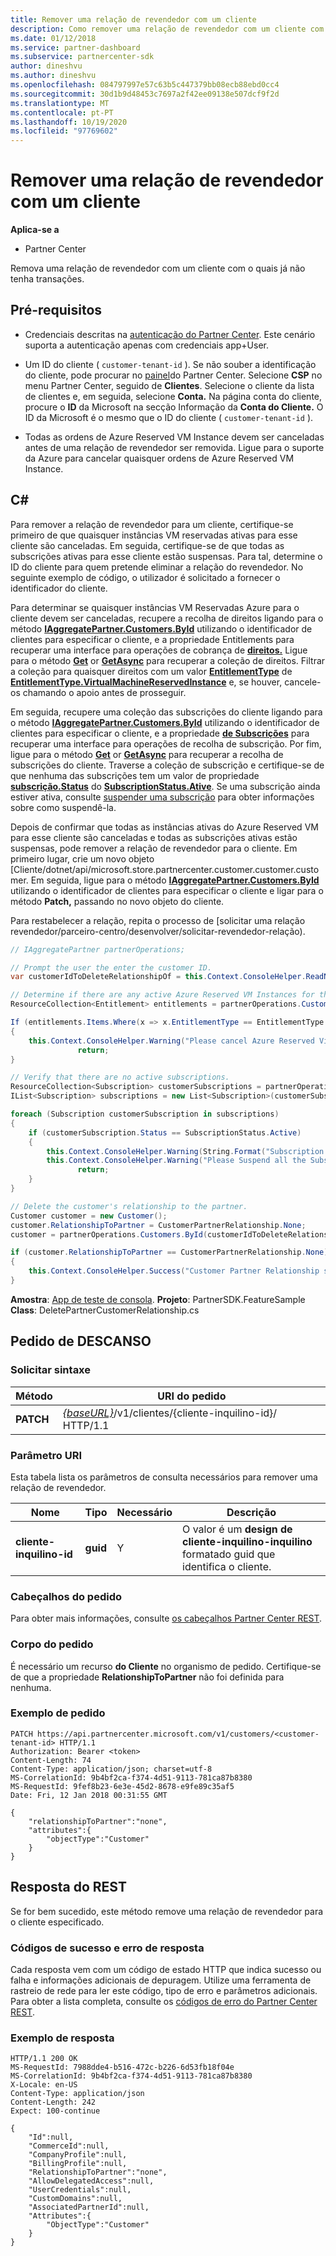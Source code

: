 ```yaml
---
title: Remover uma relação de revendedor com um cliente
description: Como remover uma relação de revendedor com um cliente com o qual já não tem transações.
ms.date: 01/12/2018
ms.service: partner-dashboard
ms.subservice: partnercenter-sdk
author: dineshvu
ms.author: dineshvu
ms.openlocfilehash: 084797997e57c63b5c447379bb08ecb88ebd0cc4
ms.sourcegitcommit: 30d1b9d48453c7697a2f42ee09138e507dcf9f2d
ms.translationtype: MT
ms.contentlocale: pt-PT
ms.lasthandoff: 10/19/2020
ms.locfileid: "97769602"
---
```

# <a name="remove-a-reseller-relationship-with-a-customer"></a>Remover uma relação de revendedor com um cliente

**Aplica-se a**

- Partner Center

Remova uma relação de revendedor com um cliente com o quais já não tenha transações.

## <a name="prerequisites"></a>Pré-requisitos

- Credenciais descritas na [autenticação do Partner Center](partner-center-authentication.md). Este cenário suporta a autenticação apenas com credenciais app+User.

- Um ID do cliente ( `customer-tenant-id` ). Se não souber a identificação do cliente, pode procurar no [painel](https://partner.microsoft.com/dashboard)do Partner Center. Selecione **CSP** no menu Partner Center, seguido de **Clientes**. Selecione o cliente da lista de clientes e, em seguida, selecione **Conta.** Na página conta do cliente, procure o **ID** da Microsoft na secção Informação da **Conta do Cliente.** O ID da Microsoft é o mesmo que o ID do cliente ( `customer-tenant-id` ).

- Todas as ordens de Azure Reserved VM Instance devem ser canceladas antes de uma relação de revendedor ser removida. Ligue para o suporte da Azure para cancelar quaisquer ordens de Azure Reserved VM Instance.

## <a name="c"></a>C\#

Para remover a relação de revendedor para um cliente, certifique-se primeiro de que quaisquer instâncias VM reservadas ativas para esse cliente são canceladas. Em seguida, certifique-se de que todas as subscrições ativas para esse cliente estão suspensas. Para tal, determine o ID do cliente para quem pretende eliminar a relação do revendedor. No seguinte exemplo de código, o utilizador é solicitado a fornecer o identificador do cliente.

Para determinar se quaisquer instâncias VM Reservadas Azure para o cliente devem ser canceladas, recupere a recolha de direitos ligando para o método [**IAggregatePartner.Customers.ById**](/dotnet/api/microsoft.store.partnercenter.customers.icustomercollection.byid) utilizando o identificador de clientes para especificar o cliente, e a propriedade Entitlements para recuperar uma interface para operações de cobrança de [**direitos.**](/dotnet/api/microsoft.store.partnercenter.customers.icustomer.subscriptions) Ligue para o método [**Get**](/dotnet/api/microsoft.store.partnercenter.subscriptions.isubscriptioncollection.get) or [**GetAsync**](/dotnet/api/microsoft.store.partnercenter.subscriptions.isubscriptioncollection.getasync) para recuperar a coleção de direitos. Filtrar a coleção para quaisquer direitos com um valor [**EntitlementType**](entitlement-resources.md#entitlementtype) de [**EntitlementType.VirtualMachineReservedInstance**](entitlement-resources.md#entitlementtype) e, se houver, cancele-os chamando o apoio antes de prosseguir.

Em seguida, recupere uma coleção das subscrições do cliente ligando para o método [**IAggregatePartner.Customers.ById**](/dotnet/api/microsoft.store.partnercenter.customers.icustomercollection.byid) utilizando o identificador de clientes para especificar o cliente, e a propriedade [**de Subscrições**](/dotnet/api/microsoft.store.partnercenter.customers.icustomer.subscriptions) para recuperar uma interface para operações de recolha de subscrição. Por fim, ligue para o método [**Get**](/dotnet/api/microsoft.store.partnercenter.subscriptions.isubscriptioncollection.get) or [**GetAsync**](/dotnet/api/microsoft.store.partnercenter.subscriptions.isubscriptioncollection.getasync) para recuperar a recolha de subscrições do cliente. Traverse a coleção de subscrição e certifique-se de que nenhuma das subscrições tem um valor de propriedade [**subscrição.Status**](/dotnet/api/microsoft.store.partnercenter.models.subscriptions.subscription.status) do [**SubscriptionStatus.Ative**](/dotnet/api/microsoft.store.partnercenter.models.subscriptions.subscriptionstatus). Se uma subscrição ainda estiver ativa, consulte [suspender uma subscrição](https://review.docs.microsoft.com/partner-center/develop/suspend-a-subscription) para obter informações sobre como suspendê-la.

Depois de confirmar que todas as instâncias ativas do Azure Reserved VM para esse cliente são canceladas e todas as subscrições ativas estão suspensas, pode remover a relação de revendedor para o cliente. Em primeiro lugar, crie um novo objeto [Cliente/dotnet/api/microsoft.store.partnercenter.customer.customer.customer. [](/dotnet/api/microsoft.store.partnercenter.models.customers.customerpartnerrelationship) Em seguida, ligue para o método [**IAggregatePartner.Customers.ById**](/dotnet/api/microsoft.store.partnercenter.customers.icustomercollection.byid) utilizando o identificador de clientes para especificar o cliente e ligar para o método **Patch,** passando no novo objeto do cliente.

Para restabelecer a relação, repita o processo de [solicitar uma relação revendedor/parceiro-centro/desenvolver/solicitar-revendedor-relação).

``` csharp
// IAggregatePartner partnerOperations;

// Prompt the user the enter the customer ID.
var customerIdToDeleteRelationshipOf = this.Context.ConsoleHelper.ReadNonEmptyString("Please enter the ID of the customer you want to delete the relationship with", "The customer ID can't be empty");

// Determine if there are any active Azure Reserved VM Instances for this customer.
ResourceCollection<Entitlement> entitlements = partnerOperations.Customers.ById(customerIdToDeleteRelationshipOf).Entitlements.Get();

If (entitlements.Items.Where(x => x.EntitlementType == EntitlementType.VirtualMachineReservedInstance).Any())
{
    this.Context.ConsoleHelper.Warning("Please cancel Azure Reserved Virtual Machine Instance orders through support and try again. Aborting the delete customer relationship operation");
               return;
}

// Verify that there are no active subscriptions.
ResourceCollection<Subscription> customerSubscriptions = partnerOperations.Customers.ById(customerIdToDeleteRelationshipOf).Subscriptions.Get();
IList<Subscription> subscriptions = new List<Subscription>(customerSubscriptions.Items);

foreach (Subscription customerSubscription in subscriptions)
{
    if (customerSubscription.Status == SubscriptionStatus.Active)
    {
        this.Context.ConsoleHelper.Warning(String.Format("Subscription with ID :{0}  OfferName: {1} cannot be in active state, ", customerSubscription.Id, customerSubscription.OfferName));
        this.Context.ConsoleHelper.Warning("Please Suspend all the Subscriptions and try again. Aborting the delete customer relationship operation");
               return;
    }
}

// Delete the customer's relationship to the partner.
Customer customer = new Customer();
customer.RelationshipToPartner = CustomerPartnerRelationship.None;
customer = partnerOperations.Customers.ById(customerIdToDeleteRelationshipOf).Patch(customer);

if (customer.RelationshipToPartner == CustomerPartnerRelationship.None)
{
    this.Context.ConsoleHelper.Success("Customer Partner Relationship successfully deleted");
}
```

**Amostra**: [App de teste de consola](console-test-app.md). **Projeto**: PartnerSDK.FeatureSample **Class**: DeletePartnerCustomerRelationship.cs

## <a name="rest-request"></a>Pedido de DESCANSO

### <a name="request-syntax"></a>Solicitar sintaxe

| Método     | URI do pedido                                                                                                                           |
|------------|---------------------------------------------------------------------------------------------------------------------------------------|
| **PATCH**  | [*{baseURL}*](partner-center-rest-urls.md)/v1/clientes/{cliente-inquilino-id}/ HTTP/1.1 |

### <a name="uri-parameter"></a>Parâmetro URI

Esta tabela lista os parâmetros de consulta necessários para remover uma relação de revendedor.

| Nome                   | Tipo     | Necessário | Descrição                                                                        |
|------------------------|----------|----------|------------------------------------------------------------------------------------|
| **cliente-inquilino-id** | **guid** | Y        | O valor é um **design de cliente-inquilino-inquilino** formatado guid que identifica o cliente. |

### <a name="request-headers"></a>Cabeçalhos do pedido

Para obter mais informações, consulte [os cabeçalhos Partner Center REST](headers.md).

### <a name="request-body"></a>Corpo do pedido

É necessário um recurso **do Cliente** no organismo de pedido. Certifique-se de que a propriedade **RelationshipToPartner** não foi definida para nenhuma.

### <a name="request-example"></a>Exemplo de pedido

```http
PATCH https://api.partnercenter.microsoft.com/v1/customers/<customer-tenant-id> HTTP/1.1
Authorization: Bearer <token>
Content-Length: 74
Content-Type: application/json; charset=utf-8
MS-CorrelationId: 9b4bf2ca-f374-4d51-9113-781ca87b8380
MS-RequestId: 9fef8b23-6e3e-45d2-8678-e9fe89c35af5
Date: Fri, 12 Jan 2018 00:31:55 GMT

{
    "relationshipToPartner":"none",
    "attributes":{
        "objectType":"Customer"
    }
}
```

## <a name="rest-response"></a>Resposta do REST

Se for bem sucedido, este método remove uma relação de revendedor para o cliente especificado.

### <a name="response-success-and-error-codes"></a>Códigos de sucesso e erro de resposta

Cada resposta vem com um código de estado HTTP que indica sucesso ou falha e informações adicionais de depuragem. Utilize uma ferramenta de rastreio de rede para ler este código, tipo de erro e parâmetros adicionais. Para obter a lista completa, consulte os [códigos de erro do Partner Center REST](error-codes.md).

### <a name="response-example"></a>Exemplo de resposta

```http
HTTP/1.1 200 OK
MS-RequestId: 7988dde4-b516-472c-b226-6d53fb18f04e
MS-CorrelationId: 9b4bf2ca-f374-4d51-9113-781ca87b8380
X-Locale: en-US
Content-Type: application/json
Content-Length: 242
Expect: 100-continue

{
    "Id":null,
    "CommerceId":null,
    "CompanyProfile":null,
    "BillingProfile":null,
    "RelationshipToPartner":"none",
    "AllowDelegatedAccess":null,
    "UserCredentials":null,
    "CustomDomains":null,
    "AssociatedPartnerId":null,
    "Attributes":{
        "ObjectType":"Customer"
    }
}
```
